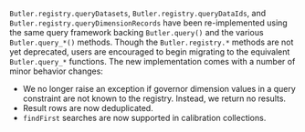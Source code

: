 `Butler.registry.queryDatasets`, `Butler.registry.queryDataIds`, and `Butler.registry.queryDimensionRecords` have been re-implemented using the same query framework backing `Butler.query()` and the various `Butler.query_*()` methods.  Though the `Butler.registry.*` methods are not yet deprecated, users are encouraged to begin migrating to the equivalent `Butler.query_*` functions.  The new implementation comes with a number of minor behavior changes:
- We no longer raise an exception if governor dimension values in a query constraint are not known to the registry.  Instead, we return no results.
- Result rows are now deduplicated.
- `findFirst` searches are now supported in calibration collections.
